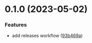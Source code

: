 # 0.1.0 (2023-05-02)


### Features

* add releases workflow ([93b469a](https://github.com/Rishav-12/Covid-19-Web-Scraper/commit/93b469a8a11dabdbc88bba846d1df7fbb4d6331b))



